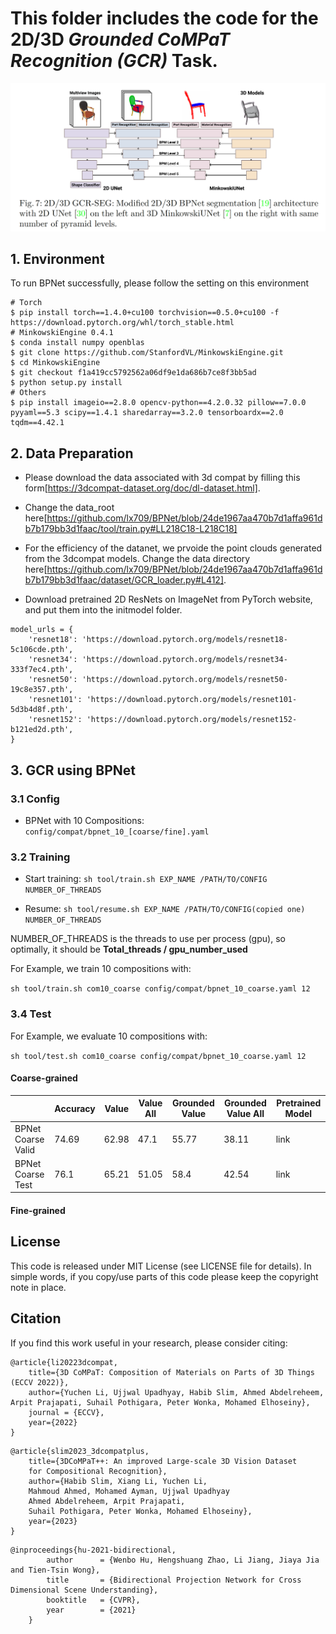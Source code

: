 # This folder includes the code for the 2D/3D *Grounded CoMPaT Recognition (GCR)* Task.

![image](./imgs/fig_GCR.png)

## 1. Environment
To run BPNet successfully, please follow the setting on this environment
```shell
# Torch
$ pip install torch==1.4.0+cu100 torchvision==0.5.0+cu100 -f https://download.pytorch.org/whl/torch_stable.html
# MinkowskiEngine 0.4.1
$ conda install numpy openblas
$ git clone https://github.com/StanfordVL/MinkowskiEngine.git
$ cd MinkowskiEngine
$ git checkout f1a419cc5792562a06df9e1da686b7ce8f3bb5ad
$ python setup.py install
# Others
$ pip install imageio==2.8.0 opencv-python==4.2.0.32 pillow==7.0.0 pyyaml==5.3 scipy==1.4.1 sharedarray==3.2.0 tensorboardx==2.0 tqdm==4.42.1
```

## 2. Data Preparation
- Please download the data associated with 3d compat by filling this form[https://3dcompat-dataset.org/doc/dl-dataset.html]. 

- Change the data_root here[https://github.com/lx709/BPNet/blob/24de1967aa470b7d1affa961db7b179bb3d1faac/tool/train.py#LL218C18-L218C18]

- For the efficiency of the datanet, we prvoide the point clouds generated from the 3dcompat models. Change the data directory here[https://github.com/lx709/BPNet/blob/24de1967aa470b7d1affa961db7b179bb3d1faac/dataset/GCR_loader.py#L412].

- Download pretrained 2D ResNets on ImageNet from PyTorch website, and put them into the initmodel folder.
```
model_urls = {
    'resnet18': 'https://download.pytorch.org/models/resnet18-5c106cde.pth',
    'resnet34': 'https://download.pytorch.org/models/resnet34-333f7ec4.pth',
    'resnet50': 'https://download.pytorch.org/models/resnet50-19c8e357.pth',
    'resnet101': 'https://download.pytorch.org/models/resnet101-5d3b4d8f.pth',
    'resnet152': 'https://download.pytorch.org/models/resnet152-b121ed2d.pth',
}
```



## 3. GCR using BPNet

### 3.1 Config
- BPNet with 10 Compositions: ```config/compat/bpnet_10_[coarse/fine].yaml``` 

### 3.2 Training

- Start training:
```sh tool/train.sh EXP_NAME /PATH/TO/CONFIG NUMBER_OF_THREADS```

- Resume: 
```sh tool/resume.sh EXP_NAME /PATH/TO/CONFIG(copied one) NUMBER_OF_THREADS```

NUMBER_OF_THREADS is the threads to use per process (gpu), so optimally, it should be **Total_threads / gpu_number_used**


For Example, we train 10 compositions with:

```sh tool/train.sh com10_coarse config/compat/bpnet_10_coarse.yaml 12```

### 3.4 Test

For Example, we evaluate  10 compositions with:

```sh tool/test.sh com10_coarse config/compat/bpnet_10_coarse.yaml 12```

#### **Coarse-grained**
|                   | Accuracy | Value | Value All | Grounded Value | Grounded Value All | Pretrained Model |
|-------------------|----------|-------|-----------|----------------|--------------------|------------------|
| BPNet Coarse Valid| 74.69    | 62.98 | 47.1      | 55.77          | 38.11              | link             |
| BPNet Coarse Test | 76.1     | 65.21 | 51.05     | 58.4           | 42.54              | link             |


#### **Fine-grained**


## License
This code is released under MIT License (see LICENSE file for details). In simple words, if you copy/use parts of this code please keep the copyright note in place.


## Citation
If you find this work useful in your research, please consider citing:

```
@article{li20223dcompat,
    title={3D CoMPaT: Composition of Materials on Parts of 3D Things (ECCV 2022)},
    author={Yuchen Li, Ujjwal Upadhyay, Habib Slim, Ahmed Abdelreheem, Arpit Prajapati, Suhail Pothigara, Peter Wonka, Mohamed Elhoseiny},
    journal = {ECCV},
    year={2022}
}
```

```
@article{slim2023_3dcompatplus,
    title={3DCoMPaT++: An improved Large-scale 3D Vision Dataset
    for Compositional Recognition},
    author={Habib Slim, Xiang Li, Yuchen Li,
    Mahmoud Ahmed, Mohamed Ayman, Ujjwal Upadhyay
    Ahmed Abdelreheem, Arpit Prajapati,
    Suhail Pothigara, Peter Wonka, Mohamed Elhoseiny},
    year={2023}
}
```

```
@inproceedings{hu-2021-bidirectional,
        author      = {Wenbo Hu, Hengshuang Zhao, Li Jiang, Jiaya Jia and Tien-Tsin Wong},
        title       = {Bidirectional Projection Network for Cross Dimensional Scene Understanding},
        booktitle   = {CVPR},
        year        = {2021}
    }
```
